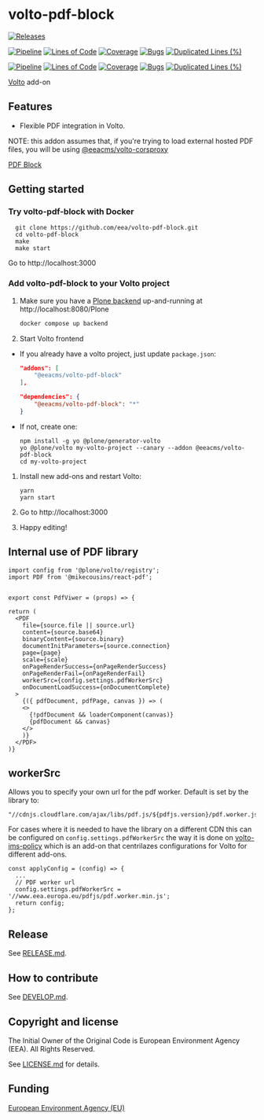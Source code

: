 # volto-pdf-block

[![Releases](https://img.shields.io/github/v/release/eea/volto-pdf-block)](https://github.com/eea/volto-pdf-block/releases)

[![Pipeline](https://ci.eionet.europa.eu/buildStatus/icon?job=volto-addons%2Fvolto-pdf-block%2Fmaster&subject=master)](https://ci.eionet.europa.eu/view/Github/job/volto-addons/job/volto-pdf-block/job/master/display/redirect)
[![Lines of Code](https://sonarqube.eea.europa.eu/api/project_badges/measure?project=volto-pdf-block-master&metric=ncloc)](https://sonarqube.eea.europa.eu/dashboard?id=volto-pdf-block-master)
[![Coverage](https://sonarqube.eea.europa.eu/api/project_badges/measure?project=volto-pdf-block-master&metric=coverage)](https://sonarqube.eea.europa.eu/dashboard?id=volto-pdf-block-master)
[![Bugs](https://sonarqube.eea.europa.eu/api/project_badges/measure?project=volto-pdf-block-master&metric=bugs)](https://sonarqube.eea.europa.eu/dashboard?id=volto-pdf-block-master)
[![Duplicated Lines (%)](https://sonarqube.eea.europa.eu/api/project_badges/measure?project=volto-pdf-block-master&metric=duplicated_lines_density)](https://sonarqube.eea.europa.eu/dashboard?id=volto-pdf-block-master)

[![Pipeline](https://ci.eionet.europa.eu/buildStatus/icon?job=volto-addons%2Fvolto-pdf-block%2Fdevelop&subject=develop)](https://ci.eionet.europa.eu/view/Github/job/volto-addons/job/volto-pdf-block/job/develop/display/redirect)
[![Lines of Code](https://sonarqube.eea.europa.eu/api/project_badges/measure?project=volto-pdf-block-develop&metric=ncloc)](https://sonarqube.eea.europa.eu/dashboard?id=volto-pdf-block-develop)
[![Coverage](https://sonarqube.eea.europa.eu/api/project_badges/measure?project=volto-pdf-block-develop&metric=coverage)](https://sonarqube.eea.europa.eu/dashboard?id=volto-pdf-block-develop)
[![Bugs](https://sonarqube.eea.europa.eu/api/project_badges/measure?project=volto-pdf-block-develop&metric=bugs)](https://sonarqube.eea.europa.eu/dashboard?id=volto-pdf-block-develop)
[![Duplicated Lines (%)](https://sonarqube.eea.europa.eu/api/project_badges/measure?project=volto-pdf-block-develop&metric=duplicated_lines_density)](https://sonarqube.eea.europa.eu/dashboard?id=volto-pdf-block-develop)

[Volto](https://github.com/plone/volto) add-on

## Features

- Flexible PDF integration in Volto.

NOTE: this addon assumes that, if you're trying to load external hosted PDF
files, you will be using
[@eeacms/volto-corsproxy](https://github.com/eea/volto-corsproxy)

[PDF Block](https://raw.githubusercontent.com/eea/volto-pdf-block/master/docs/volto-pdf-block.png)

## Getting started

### Try volto-pdf-block with Docker

      git clone https://github.com/eea/volto-pdf-block.git
      cd volto-pdf-block
      make
      make start

Go to http://localhost:3000

### Add volto-pdf-block to your Volto project

1. Make sure you have a [Plone backend](https://plone.org/download) up-and-running at http://localhost:8080/Plone

   ```Bash
   docker compose up backend
   ```

1. Start Volto frontend

- If you already have a volto project, just update `package.json`:

  ```JSON
  "addons": [
      "@eeacms/volto-pdf-block"
  ],

  "dependencies": {
      "@eeacms/volto-pdf-block": "*"
  }
  ```

- If not, create one:

  ```
  npm install -g yo @plone/generator-volto
  yo @plone/volto my-volto-project --canary --addon @eeacms/volto-pdf-block
  cd my-volto-project
  ```

1. Install new add-ons and restart Volto:

   ```
   yarn
   yarn start
   ```

1. Go to http://localhost:3000

1. Happy editing!

## Internal use of PDF library

```JS
import config from '@plone/volto/registry';
import PDF from '@mikecousins/react-pdf';


export const PdfViwer = (props) => {

return (
  <PDF
    file={source.file || source.url}
    content={source.base64}
    binaryContent={source.binary}
    documentInitParameters={source.connection}
    page={page}
    scale={scale}
    onPageRenderSuccess={onPageRenderSuccess}
    onPageRenderFail={onPageRenderFail}
    workerSrc={config.settings.pdfWorkerSrc}
    onDocumentLoadSuccess={onDocumentComplete}
  >
    {({ pdfDocument, pdfPage, canvas }) => (
    <>
      {!pdfDocument && loaderComponent(canvas)}
      {pdfDocument && canvas}
    </>
    )}
  </PDF>
)}
```

## workerSrc

Allows you to specify your own url for the pdf worker.
Default is set by the library to:

```
"//cdnjs.cloudflare.com/ajax/libs/pdf.js/${pdfjs.version}/pdf.worker.js"
```

For cases where it is needed to have the library on a different CDN this can be configured on `config.settings.pdfWorkerSrc` the way it is done on [volto-ims-policy](https://github.com/eea/volto-ims-policy/blob/master/src/index.js) which is an add-on that centrilazes configurations for Volto for different add-ons.

```JS
const applyConfig = (config) => {
  ...
  // PDF worker url
  config.settings.pdfWorkerSrc = '//www.eea.europa.eu/pdfjs/pdf.worker.min.js';
  return config;
};
```

## Release

See [RELEASE.md](https://github.com/eea/volto-pdf-block/blob/master/RELEASE.md).

## How to contribute

See [DEVELOP.md](https://github.com/eea/volto-pdf-block/blob/master/DEVELOP.md).

## Copyright and license

The Initial Owner of the Original Code is European Environment Agency (EEA).
All Rights Reserved.

See [LICENSE.md](https://github.com/eea/volto-pdf-block/blob/master/LICENSE.md) for details.

## Funding

[European Environment Agency (EU)](http://eea.europa.eu)
